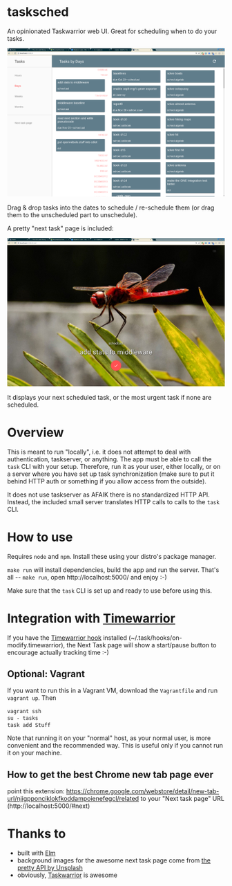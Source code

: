 # tasksched

An opinionated Taskwarrior web UI. Great for scheduling when to do your tasks.

![screenshot](./screenshots/big.png)

Drag & drop tasks into the dates to schedule / re-schedule them (or drag them to the unscheduled part to unschedule).

A pretty "next task" page is included:

![next task page screenshot](./screenshots/nexttask.png)

It displays your next scheduled task, or the most urgent task if none are scheduled.

# Overview

This is meant to run "locally", i.e. it does not attempt to deal with authentication, taskserver, or anything. The app must be able to call the `task` CLI with your setup. Therefore, run it as your user, either locally, or on a server where you have set up task synchronization (make sure to put it behind HTTP auth or something if you allow access from the outside).

It does not use taskserver as AFAIK there is no standardized HTTP API. Instead, the included small server translates HTTP calls to calls to the `task` CLI.

# How to use

Requires `node` and `npm`. Install these using your distro's package manager.

`make run` will install dependencies, build the app and run the server. That's all -- `make run`, open http://localhost:5000/ and enjoy :-)

Make sure that the `task` CLI is set up and ready to use before using this.

# Integration with [Timewarrior](https://taskwarrior.org/docs/timewarrior/)

If you have the [Timewarrior hook](https://taskwarrior.org/docs/timewarrior/taskwarrior.html) installed (~/.task/hooks/on-modify.timewarrior), the Next Task page will show a start/pause button to encourage actually tracking time :-)

## Optional: Vagrant

If you want to run this in a Vagrant VM, download the `Vagrantfile` and run `vagrant up`. Then
```
vagrant ssh
su - tasks
task add Stuff
```

Note that running it on your "normal" host, as your normal user, is more convenient and the recommended way. This is useful only if you cannot run it on your machine.

## How to get the best Chrome new tab page ever

point this extension:
https://chrome.google.com/webstore/detail/new-tab-url/njigpponciklokfkoddampoienefegcl/related
to your "Next task page" URL (http://localhost:5000/#next)

# Thanks to

- built with [Elm](http://elm-lang.org/)
- background images for the awesome next task page come from [the pretty API by Unsplash](https://source.unsplash.com/)
- obviously, [Taskwarrior](https://taskwarrior.org) is awesome
